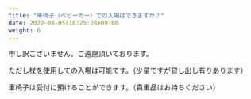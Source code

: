 ```yaml
---
title: "車椅子（ベビーカー）での入場はできますか？"
date: 2022-08-05T18:25:28+09:00
weight: 6
---
```


申し訳ございません。ご遠慮頂いております。

ただし杖を使用しての入場は可能です。（少量ですが貸し出し有りあります）

車椅子は受付に預けることができます。（貴重品はお持ちください）
